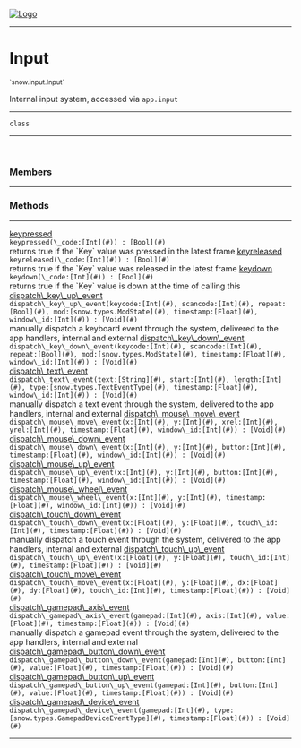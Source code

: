 
[![Logo](../../../images/logo.png)](../../../api/index.html)

---



<h1>Input</h1>
<small>`snow.input.Input`</small>

Internal input system, accessed via `app.input`

---

`class`

---

&nbsp;
&nbsp;



<h3>Members</h3> <hr/>





<h3>Methods</h3> <hr/><span class="method apipage">
            <a name="keypressed"><a class="lift" href="#keypressed">keypressed</a></a> <div class="clear"></div><code class="signature apipage">keypressed(\_code:[Int](#)<span></span>) : [Bool](#)</code><br/><span class="small_desc_flat">returns true if the `Key` value was pressed in the latest frame</span>
        </span>
    <span class="method apipage">
            <a name="keyreleased"><a class="lift" href="#keyreleased">keyreleased</a></a> <div class="clear"></div><code class="signature apipage">keyreleased(\_code:[Int](#)<span></span>) : [Bool](#)</code><br/><span class="small_desc_flat">returns true if the `Key` value was released in the latest frame</span>
        </span>
    <span class="method apipage">
            <a name="keydown"><a class="lift" href="#keydown">keydown</a></a> <div class="clear"></div><code class="signature apipage">keydown(\_code:[Int](#)<span></span>) : [Bool](#)</code><br/><span class="small_desc_flat">returns true if the `Key` value is down at the time of calling this</span>
        </span>
    <span class="method apipage">
            <a name="dispatch_key_up_event"><a class="lift" href="#dispatch_key_up_event">dispatch\_key\_up\_event</a></a> <div class="clear"></div><code class="signature apipage">dispatch\_key\_up\_event(keycode:[Int](#)<span></span>, scancode:[Int](#)<span></span>, repeat:[Bool](#)<span></span>, mod:[snow.types.ModState](#)<span></span>, timestamp:[Float](#)<span></span>, window\_id:[Int](#)<span></span>) : [Void](#)</code><br/><span class="small_desc_flat">manually dispatch a keyboard event through the system, delivered to the app handlers, internal and external</span>
        </span>
    <span class="method apipage">
            <a name="dispatch_key_down_event"><a class="lift" href="#dispatch_key_down_event">dispatch\_key\_down\_event</a></a> <div class="clear"></div><code class="signature apipage">dispatch\_key\_down\_event(keycode:[Int](#)<span></span>, scancode:[Int](#)<span></span>, repeat:[Bool](#)<span></span>, mod:[snow.types.ModState](#)<span></span>, timestamp:[Float](#)<span></span>, window\_id:[Int](#)<span></span>) : [Void](#)</code><br/><span class="small_desc_flat"></span>
        </span>
    <span class="method apipage">
            <a name="dispatch_text_event"><a class="lift" href="#dispatch_text_event">dispatch\_text\_event</a></a> <div class="clear"></div><code class="signature apipage">dispatch\_text\_event(text:[String](#)<span></span>, start:[Int](#)<span></span>, length:[Int](#)<span></span>, type:[snow.types.TextEventType](#)<span></span>, timestamp:[Float](#)<span></span>, window\_id:[Int](#)<span></span>) : [Void](#)</code><br/><span class="small_desc_flat">manually dispatch a text event through the system, delivered to the app handlers, internal and external</span>
        </span>
    <span class="method apipage">
            <a name="dispatch_mouse_move_event"><a class="lift" href="#dispatch_mouse_move_event">dispatch\_mouse\_move\_event</a></a> <div class="clear"></div><code class="signature apipage">dispatch\_mouse\_move\_event(x:[Int](#)<span></span>, y:[Int](#)<span></span>, xrel:[Int](#)<span></span>, yrel:[Int](#)<span></span>, timestamp:[Float](#)<span></span>, window\_id:[Int](#)<span></span>) : [Void](#)</code><br/><span class="small_desc_flat"></span>
        </span>
    <span class="method apipage">
            <a name="dispatch_mouse_down_event"><a class="lift" href="#dispatch_mouse_down_event">dispatch\_mouse\_down\_event</a></a> <div class="clear"></div><code class="signature apipage">dispatch\_mouse\_down\_event(x:[Int](#)<span></span>, y:[Int](#)<span></span>, button:[Int](#)<span></span>, timestamp:[Float](#)<span></span>, window\_id:[Int](#)<span></span>) : [Void](#)</code><br/><span class="small_desc_flat"></span>
        </span>
    <span class="method apipage">
            <a name="dispatch_mouse_up_event"><a class="lift" href="#dispatch_mouse_up_event">dispatch\_mouse\_up\_event</a></a> <div class="clear"></div><code class="signature apipage">dispatch\_mouse\_up\_event(x:[Int](#)<span></span>, y:[Int](#)<span></span>, button:[Int](#)<span></span>, timestamp:[Float](#)<span></span>, window\_id:[Int](#)<span></span>) : [Void](#)</code><br/><span class="small_desc_flat"></span>
        </span>
    <span class="method apipage">
            <a name="dispatch_mouse_wheel_event"><a class="lift" href="#dispatch_mouse_wheel_event">dispatch\_mouse\_wheel\_event</a></a> <div class="clear"></div><code class="signature apipage">dispatch\_mouse\_wheel\_event(x:[Int](#)<span></span>, y:[Int](#)<span></span>, timestamp:[Float](#)<span></span>, window\_id:[Int](#)<span></span>) : [Void](#)</code><br/><span class="small_desc_flat"></span>
        </span>
    <span class="method apipage">
            <a name="dispatch_touch_down_event"><a class="lift" href="#dispatch_touch_down_event">dispatch\_touch\_down\_event</a></a> <div class="clear"></div><code class="signature apipage">dispatch\_touch\_down\_event(x:[Float](#)<span></span>, y:[Float](#)<span></span>, touch\_id:[Int](#)<span></span>, timestamp:[Float](#)<span></span>) : [Void](#)</code><br/><span class="small_desc_flat">manually dispatch a touch event through the system, delivered to the app handlers, internal and external</span>
        </span>
    <span class="method apipage">
            <a name="dispatch_touch_up_event"><a class="lift" href="#dispatch_touch_up_event">dispatch\_touch\_up\_event</a></a> <div class="clear"></div><code class="signature apipage">dispatch\_touch\_up\_event(x:[Float](#)<span></span>, y:[Float](#)<span></span>, touch\_id:[Int](#)<span></span>, timestamp:[Float](#)<span></span>) : [Void](#)</code><br/><span class="small_desc_flat"></span>
        </span>
    <span class="method apipage">
            <a name="dispatch_touch_move_event"><a class="lift" href="#dispatch_touch_move_event">dispatch\_touch\_move\_event</a></a> <div class="clear"></div><code class="signature apipage">dispatch\_touch\_move\_event(x:[Float](#)<span></span>, y:[Float](#)<span></span>, dx:[Float](#)<span></span>, dy:[Float](#)<span></span>, touch\_id:[Int](#)<span></span>, timestamp:[Float](#)<span></span>) : [Void](#)</code><br/><span class="small_desc_flat"></span>
        </span>
    <span class="method apipage">
            <a name="dispatch_gamepad_axis_event"><a class="lift" href="#dispatch_gamepad_axis_event">dispatch\_gamepad\_axis\_event</a></a> <div class="clear"></div><code class="signature apipage">dispatch\_gamepad\_axis\_event(gamepad:[Int](#)<span></span>, axis:[Int](#)<span></span>, value:[Float](#)<span></span>, timestamp:[Float](#)<span></span>) : [Void](#)</code><br/><span class="small_desc_flat">manually dispatch a gamepad event through the system, delivered to the app handlers, internal and external</span>
        </span>
    <span class="method apipage">
            <a name="dispatch_gamepad_button_down_event"><a class="lift" href="#dispatch_gamepad_button_down_event">dispatch\_gamepad\_button\_down\_event</a></a> <div class="clear"></div><code class="signature apipage">dispatch\_gamepad\_button\_down\_event(gamepad:[Int](#)<span></span>, button:[Int](#)<span></span>, value:[Float](#)<span></span>, timestamp:[Float](#)<span></span>) : [Void](#)</code><br/><span class="small_desc_flat"></span>
        </span>
    <span class="method apipage">
            <a name="dispatch_gamepad_button_up_event"><a class="lift" href="#dispatch_gamepad_button_up_event">dispatch\_gamepad\_button\_up\_event</a></a> <div class="clear"></div><code class="signature apipage">dispatch\_gamepad\_button\_up\_event(gamepad:[Int](#)<span></span>, button:[Int](#)<span></span>, value:[Float](#)<span></span>, timestamp:[Float](#)<span></span>) : [Void](#)</code><br/><span class="small_desc_flat"></span>
        </span>
    <span class="method apipage">
            <a name="dispatch_gamepad_device_event"><a class="lift" href="#dispatch_gamepad_device_event">dispatch\_gamepad\_device\_event</a></a> <div class="clear"></div><code class="signature apipage">dispatch\_gamepad\_device\_event(gamepad:[Int](#)<span></span>, type:[snow.types.GamepadDeviceEventType](#)<span></span>, timestamp:[Float](#)<span></span>) : [Void](#)</code><br/><span class="small_desc_flat"></span>
        </span>
    





---

&nbsp;
&nbsp;
&nbsp;
&nbsp;